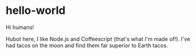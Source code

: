 # hello-world

Hi humans!

Hubot here, I like Node.js and Coffeescript (that's what I'm made of!).
I've had tacos on the moon and find them far superior to Earth tacos.

